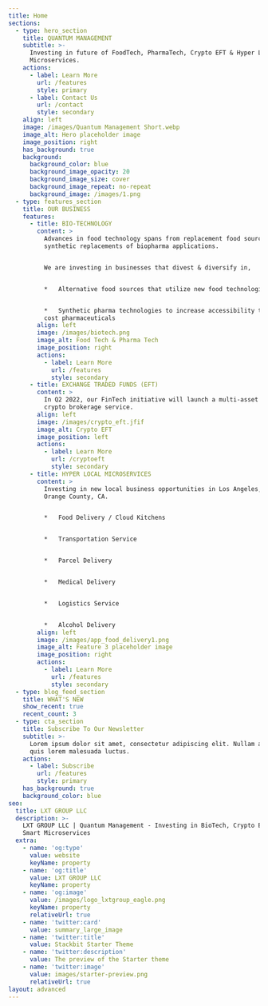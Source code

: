 ```yaml
---
title: Home
sections:
  - type: hero_section
    title: QUANTUM MANAGEMENT
    subtitle: >-
      Investing in future of FoodTech, PharmaTech, Crypto EFT & Hyper Local
      Microservices.
    actions:
      - label: Learn More
        url: /features
        style: primary
      - label: Contact Us
        url: /contact
        style: secondary
    align: left
    image: /images/Quantum Management Short.webp
    image_alt: Hero placeholder image
    image_position: right
    has_background: true
    background:
      background_color: blue
      background_image_opacity: 20
      background_image_size: cover
      background_image_repeat: no-repeat
      background_image: /images/1.png
  - type: features_section
    title: OUR BUSINESS
    features:
      - title: BIO-TECHNOLOGY
        content: >
          Advances in food technology spans from replacement food sources to
          synthetic replacements of biopharma applications.


          We are investing in businesses that divest & diversify in,


          *   Alternative food sources that utilize new food technologies


          *   Synthetic pharma technologies to increase accessibility to low
          cost pharmaceuticals
        align: left
        image: /images/biotech.png
        image_alt: Food Tech & Pharma Tech
        image_position: right
        actions:
          - label: Learn More
            url: /features
            style: secondary
      - title: EXCHANGE TRADED FUNDS (EFT)
        content: >
          In Q2 2022, our FinTech initiative will launch a multi-asset forex &
          crypto brokerage service.
        align: left
        image: /images/crypto_eft.jfif
        image_alt: Crypto EFT
        image_position: left
        actions:
          - label: Learn More
            url: /cryptoeft
            style: secondary
      - title: HYPER LOCAL MICROSERVICES
        content: >
          Investing in new local business opportunities in Los Angeles, CA &
          Orange County, CA.


          *   Food Delivery / Cloud Kitchens


          *   Transportation Service


          *   Parcel Delivery


          *   Medical Delivery


          *   Logistics Service


          *   Alcohol Delivery
        align: left
        image: /images/app_food_delivery1.png
        image_alt: Feature 3 placeholder image
        image_position: right
        actions:
          - label: Learn More
            url: /features
            style: secondary
  - type: blog_feed_section
    title: WHAT'S NEW
    show_recent: true
    recent_count: 3
  - type: cta_section
    title: Subscribe To Our Newsletter
    subtitle: >-
      Lorem ipsum dolor sit amet, consectetur adipiscing elit. Nullam a metus
      quis lorem malesuada luctus.
    actions:
      - label: Subscribe
        url: /features
        style: primary
    has_background: true
    background_color: blue
seo:
  title: LXT GROUP LLC
  description: >-
    LXT GROUP LLC | Quantum Management - Investing in BioTech, Crypto EFT &
    Smart Microservices
  extra:
    - name: 'og:type'
      value: website
      keyName: property
    - name: 'og:title'
      value: LXT GROUP LLC
      keyName: property
    - name: 'og:image'
      value: /images/logo_lxtgroup_eagle.png
      keyName: property
      relativeUrl: true
    - name: 'twitter:card'
      value: summary_large_image
    - name: 'twitter:title'
      value: Stackbit Starter Theme
    - name: 'twitter:description'
      value: The preview of the Starter theme
    - name: 'twitter:image'
      value: images/starter-preview.png
      relativeUrl: true
layout: advanced
---
```

